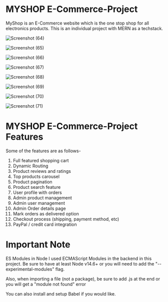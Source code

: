 # MYSHOP E-Commerce-Project
MyShop is an E-Commerce website which is the one stop shop for all electronics products. This is an individual project with MERN as a techstack.

![Screenshot (64)](https://user-images.githubusercontent.com/93336602/176585597-9af8693a-4972-484d-b7fc-d793b8ae19d3.png)


![Screenshot (65)](https://user-images.githubusercontent.com/93336602/176585870-3a27012c-d53f-404b-b68c-cc563c019557.png)


![Screenshot (66)](https://user-images.githubusercontent.com/93336602/176585902-5303e18b-579a-4a45-b6b0-949a7bb81f5a.png)


![Screenshot (67)](https://user-images.githubusercontent.com/93336602/176585929-225d47bc-a21d-4b15-93c1-7ba34ce66f35.png)


![Screenshot (68)](https://user-images.githubusercontent.com/93336602/176585966-0ab2ec03-d89c-447a-b96e-0deb05c9ddcb.png)


![Screenshot (69)](https://user-images.githubusercontent.com/93336602/176586022-c75035a2-c006-486e-aaeb-f388614fdef7.png)


![Screenshot (70)](https://user-images.githubusercontent.com/93336602/176586077-ecb20fab-c9ac-4e3b-9ba5-d994f44cf74a.png)


![Screenshot (71)](https://user-images.githubusercontent.com/93336602/176586106-bbdfd297-277f-494f-9b59-ef49ca28f783.png)


# MYSHOP E-Commerce-Project Features
Some of the features are as follows-

1. Full featured shopping cart
2. Dynamic Routing
3. Product reviews and ratings
4. Top products carousel
5. Product pagination
6. Product search feature
7. User profile with orders
8. Admin product management
9. Admin user management
10. Admin Order details page
11. Mark orders as delivered option
12. Checkout process (shipping, payment method, etc)
13. PayPal / credit card integration


# Important Note
ES Modules in Node
I used ECMAScript Modules in the backend in this project. Be sure to have at least Node v14.6+ or you will need to add the "--experimental-modules" flag.

Also, when importing a file (not a package), be sure to add .js at the end or you will get a "module not found" error

You can also install and setup Babel if you would like.
